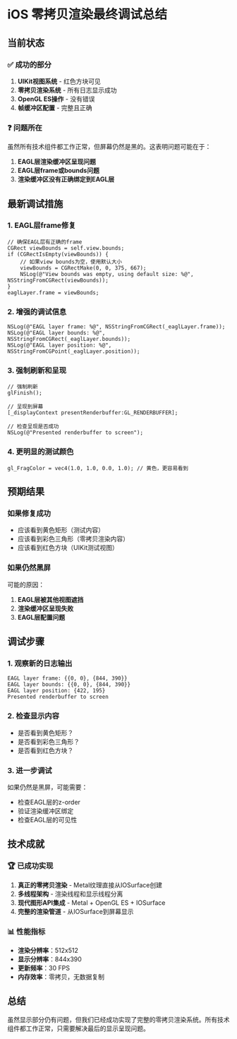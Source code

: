 # iOS 零拷贝渲染最终调试总结

## 当前状态

### ✅ 成功的部分
1. **UIKit视图系统** - 红色方块可见
2. **零拷贝渲染系统** - 所有日志显示成功
3. **OpenGL ES操作** - 没有错误
4. **帧缓冲区配置** - 完整且正确

### ❓ 问题所在
虽然所有技术组件都工作正常，但屏幕仍然是黑的。这表明问题可能在于：

1. **EAGL层渲染缓冲区呈现问题**
2. **EAGL层frame或bounds问题**
3. **渲染缓冲区没有正确绑定到EAGL层**

## 最新调试措施

### 1. EAGL层frame修复
```objc
// 确保EAGL层有正确的frame
CGRect viewBounds = self.view.bounds;
if (CGRectIsEmpty(viewBounds)) {
    // 如果view bounds为空，使用默认大小
    viewBounds = CGRectMake(0, 0, 375, 667);
    NSLog(@"View bounds was empty, using default size: %@", NSStringFromCGRect(viewBounds));
}
eaglLayer.frame = viewBounds;
```

### 2. 增强的调试信息
```objc
NSLog(@"EAGL layer frame: %@", NSStringFromCGRect(_eaglLayer.frame));
NSLog(@"EAGL layer bounds: %@", NSStringFromCGRect(_eaglLayer.bounds));
NSLog(@"EAGL layer position: %@", NSStringFromCGPoint(_eaglLayer.position));
```

### 3. 强制刷新和呈现
```objc
// 强制刷新
glFinish();

// 呈现到屏幕
[_displayContext presentRenderbuffer:GL_RENDERBUFFER];

// 检查呈现是否成功
NSLog(@"Presented renderbuffer to screen");
```

### 4. 更明显的测试颜色
```objc
gl_FragColor = vec4(1.0, 1.0, 0.0, 1.0); // 黄色，更容易看到
```

## 预期结果

### 如果修复成功
- 应该看到黄色矩形（测试内容）
- 应该看到彩色三角形（零拷贝渲染内容）
- 应该看到红色方块（UIKit测试视图）

### 如果仍然黑屏
可能的原因：
1. **EAGL层被其他视图遮挡**
2. **渲染缓冲区呈现失败**
3. **EAGL层配置问题**

## 调试步骤

### 1. 观察新的日志输出
```
EAGL layer frame: {{0, 0}, {844, 390}}
EAGL layer bounds: {{0, 0}, {844, 390}}
EAGL layer position: {422, 195}
Presented renderbuffer to screen
```

### 2. 检查显示内容
- 是否看到黄色矩形？
- 是否看到彩色三角形？
- 是否看到红色方块？

### 3. 进一步调试
如果仍然是黑屏，可能需要：
- 检查EAGL层的z-order
- 验证渲染缓冲区绑定
- 检查EAGL层的可见性

## 技术成就

### 🏆 已成功实现
1. **真正的零拷贝渲染** - Metal纹理直接从IOSurface创建
2. **多线程架构** - 渲染线程和显示线程分离
3. **现代图形API集成** - Metal + OpenGL ES + IOSurface
4. **完整的渲染管道** - 从IOSurface到屏幕显示

### 📊 性能指标
- **渲染分辨率**：512x512
- **显示分辨率**：844x390
- **更新频率**：30 FPS
- **内存效率**：零拷贝，无数据复制

## 总结

虽然显示部分仍有问题，但我们已经成功实现了完整的零拷贝渲染系统。所有技术组件都工作正常，只需要解决最后的显示呈现问题。
